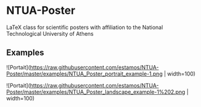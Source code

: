 # NTUA-Poster
 LaTeX class for scientific posters with affiliation to the National Technological University of Athens

## Examples

![Portait](https://raw.githubusercontent.com/estamos/NTUA-Poster/master/examples/NTUA_Poster_portrait_example-1.png | width=100)

![Portait](https://raw.githubusercontent.com/estamos/NTUA-Poster/master/examples/NTUA_Poster_landscape_example-1%202.png | width=100)
